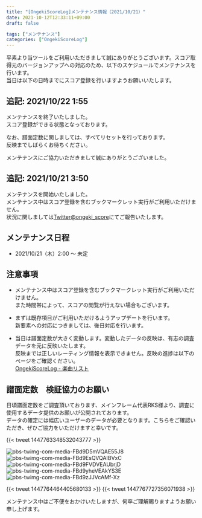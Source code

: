 ```yaml
---
title: "[OngekiScoreLog]メンテナンス情報（2021/10/21）"
date: 2021-10-12T12:33:11+09:00
draft: false

tags: ["メンテナンス"]
categories: ["OngekiScoreLog"]
---
```


平素より当ツールをご利用いただきまして誠にありがとうございます。スコア取得元のバージョンアップへの対応のため、以下のスケジュールでメンテナンスを行います。  
当日は以下の日時までにスコア登録を行いますようお願いいたします。

<!--more-->

## 追記: 2021/10/22 1:55

メンテナンスを終了いたしました。  
スコア登録ができる状態となっております。

なお、譜面定数に関しましては、すべてリセットを行っております。  
反映までしばらくお待ちください。

メンテナンスにご協力いただきまして誠にありがとうございました。


## 追記: 2021/10/21 3:50

メンテナンスを開始いたしました。  
メンテナンス中はスコア登録を含むブックマークレット実行がご利用いただけません。  
状況に関しましては[Twitter@ongeki_score](https://twitter.com/ongeki_score)にてご報告いたします。 

## メンテナンス日程

- 2021/10/21（木）2:00 〜 未定

## 注意事項

- メンテナンス中はスコア登録を含むブックマークレット実行がご利用いただけません。  
また時間帯によって、スコアの閲覧が行えない場合もございます。

- まずは既存項目がご利用いただけるようアップデートを行います。  
新要素への対応につきましては、後日対応を行います。

- 当日は譜面定数が大きく変動します。変動したデータの反映は、有志の調査データを元に反映いたします。  
反映までは正しいレーティング情報を表示できません。反映の進捗は以下のページをご確認ください。  
[OngekiScoreLog - 楽曲リスト](https://ongeki-score.net/music)

## 譜面定数　検証協力のお願い

日頃譜面定数をご調査頂いております、メインフレーム代表RKS様より、調査に使用するデータ提供のお願いが公開されております。  
データの確定には幅広いユーザーのデータが必要となります。こちらをご確認いただき、ぜひご協力をいただけますと幸いです。

{{< tweet 1447763348532043777 >}}

![pbs-twimg-com-media-FBd9D5mVQAE55J8](/images/pbs-twimg-com-media-FBd9D5mVQAE55J8.jpg)  
![pbs-twimg-com-media-FBd9EsQVQAIBVxC](/images/pbs-twimg-com-media-FBd9EsQVQAIBVxC.jpg)  
![pbs-twimg-com-media-FBd9FVDVEAUbrjD](/images/pbs-twimg-com-media-FBd9FVDVEAUbrjD.jpg)  
![pbs-twimg-com-media-FBd9yheVEAkYS3E](/images/pbs-twimg-com-media-FBd9yheVEAkYS3E.jpg)  
![pbs-twimg-com-media-FBd9zJJVcAMf-Xz](/images/pbs-twimg-com-media-FBd9zJJVcAMf-Xz.jpg)

{{< tweet 1447764464405680133 >}}
{{< tweet 1447767727356071938 >}}

メンテナンス中はご不便をおかけいたしますが、何卒ご理解賜りますようお願い申し上げます。
